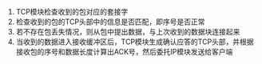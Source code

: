 1. TCP模块检查收到的包对应的套接字
2. 检查收到的包的TCP头部中的信息是否匹配，即序号是否正常
3. 若不存在包丢失情况，则从包中提出数据，与上次收到的数据块连接起来
4. 当收到的数据进入接收缓冲区后，TCP模块生成确认应答的TCP头部，并根据接收包的序号和数据长度计算出ACK号，然后委托IP模块发送给客户端